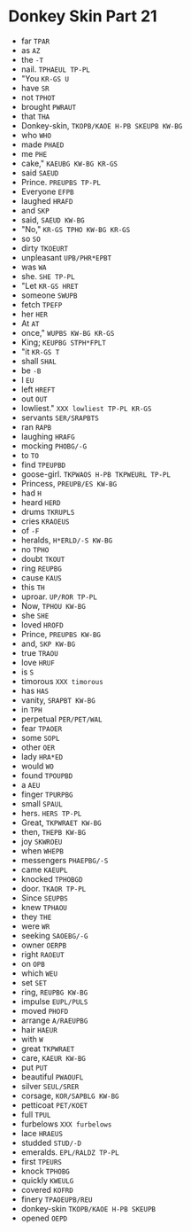# Donkey Skin Part 21

* far `TPAR`
* as `AZ`
* the `-T`
* nail. `TPHAEUL TP-PL`
* "You `KR-GS U`
* have `SR`
* not `TPHOT`
* brought `PWRAUT`
* that `THA`
* Donkey-skin, `TKOPB/KAOE H-PB SKEUPB KW-BG`
* who `WHO`
* made `PHAED`
* me `PHE`
* cake," `KAEUBG KW-BG KR-GS`
* said `SAEUD`
* Prince. `PREUPBS TP-PL`
* Everyone `EFPB`
* laughed `HRAFD`
* and `SKP`
* said, `SAEUD KW-BG`
* "No," `KR-GS TPHO KW-BG KR-GS`
* so `SO`
* dirty `TKOEURT`
* unpleasant `UPB/PHR*EPBT`
* was `WA`
* she. `SHE TP-PL`
* "Let `KR-GS HRET`
* someone `SWUPB`
* fetch `TPEFP`
* her `HER`
* At `AT`
* once," `WUPBS KW-BG KR-GS`
* King; `KEUPBG STPH*FPLT`
* "it `KR-GS T`
* shall `SHAL`
* be `-B`
* I `EU`
* left `HREFT`
* out `OUT`
* lowliest." `XXX lowliest TP-PL KR-GS`
* servants `SER/SRAPBTS`
* ran `RAPB`
* laughing `HRAFG`
* mocking `PHOBG/-G`
* to `TO`
* find `TPEUPBD`
* goose-girl. `TKPWAOS H-PB TKPWEURL TP-PL`
* Princess, `PREUPB/ES KW-BG`
* had `H`
* heard `HERD`
* drums `TKRUPLS`
* cries `KRAOEUS`
* of `-F`
* heralds, `H*ERLD/-S KW-BG`
* no `TPHO`
* doubt `TKOUT`
* ring `REUPBG`
* cause `KAUS`
* this `TH`
* uproar. `UP/ROR TP-PL`
* Now, `TPHOU KW-BG`
* she `SHE`
* loved `HROFD`
* Prince, `PREUPBS KW-BG`
* and, `SKP KW-BG`
* true `TRAOU`
* love `HRUF`
* is `S`
* timorous `XXX timorous`
* has `HAS`
* vanity, `SRAPBT KW-BG`
* in `TPH`
* perpetual `PER/PET/WAL`
* fear `TPAOER`
* some `SOPL`
* other `OER`
* lady `HRA*ED`
* would `WO`
* found `TPOUPBD`
* a `AEU`
* finger `TPURPBG`
* small `SPAUL`
* hers. `HERS TP-PL`
* Great, `TKPWRAET KW-BG`
* then, `THEPB KW-BG`
* joy `SKWROEU`
* when `WHEPB`
* messengers `PHAEPBG/-S`
* came `KAEUPL`
* knocked `TPHOBGD`
* door. `TKAOR TP-PL`
* Since `SEUPBS`
* knew `TPHAOU`
* they `THE`
* were `WR`
* seeking `SAOEBG/-G`
* owner `OERPB`
* right `RAOEUT`
* on `OPB`
* which `WEU`
* set `SET`
* ring, `REUPBG KW-BG`
* impulse `EUPL/PULS`
* moved `PHOFD`
* arrange `A/RAEUPBG`
* hair `HAEUR`
* with `W`
* great `TKPWRAET`
* care, `KAEUR KW-BG`
* put `PUT`
* beautiful `PWAOUFL`
* silver `SEUL/SRER`
* corsage, `KOR/SAPBLG KW-BG`
* petticoat `PET/KOET`
* full `TPUL`
* furbelows `XXX furbelows`
* lace `HRAEUS`
* studded `STUD/-D`
* emeralds. `EPL/RALDZ TP-PL`
* first `TPEURS`
* knock `TPHOBG`
* quickly `KWEULG`
* covered `KOFRD`
* finery `TPAOEUPB/REU`
* donkey-skin `TKOPB/KAOE H-PB SKEUPB`
* opened `OEPD`
